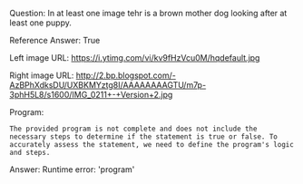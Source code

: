 Question: In at least one image tehr is a brown mother dog looking after at least one puppy.

Reference Answer: True

Left image URL: https://i.ytimg.com/vi/kv9fHzVcu0M/hqdefault.jpg

Right image URL: http://2.bp.blogspot.com/-AzBPhXdksDU/UXBKMYztg8I/AAAAAAAAGTU/m7p-3phH5L8/s1600/IMG_0211+-+Version+2.jpg

Program:

```
The provided program is not complete and does not include the necessary steps to determine if the statement is true or false. To accurately assess the statement, we need to define the program's logic and steps.
```
Answer: Runtime error: 'program'

